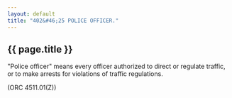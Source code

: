 ```yaml
---
layout: default 
title: "402&#46;25 POLICE OFFICER."
---
```


{{ page.title }}
----------------

"Police officer" means every officer authorized to direct or regulate
traffic, or to make arrests for violations of traffic regulations.

(ORC 4511.01(Z))
